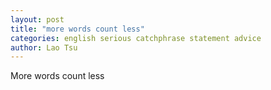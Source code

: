 ```yaml
---
layout: post
title: "more words count less"
categories: english serious catchphrase statement advice
author: Lao Tsu
---
```


More words count less
